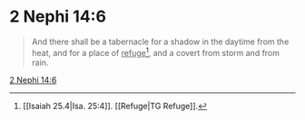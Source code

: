 # 2 Nephi 14:6

> And there shall be a tabernacle for a shadow in the daytime from the heat, and for a place of <u>refuge</u>[^a], and a covert from storm and from rain.

[2 Nephi 14:6](https://www.churchofjesuschrist.org/study/scriptures/bofm/2-ne/14?lang=eng&id=p6#p6)


[^a]: [[Isaiah 25.4|Isa. 25:4]]. [[Refuge|TG Refuge]].  
